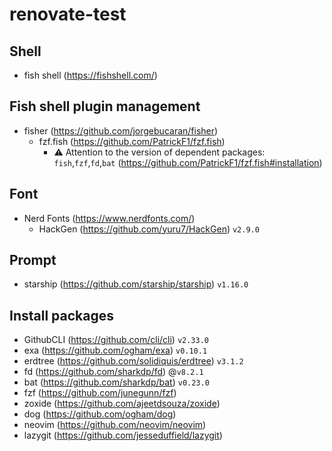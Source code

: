 # renovate-test

## Shell
- fish shell (https://fishshell.com/)

## Fish shell plugin management
- fisher (https://github.com/jorgebucaran/fisher)
    - fzf.fish (https://github.com/PatrickF1/fzf.fish)
        - ⚠️ Attention to the version of dependent packages: `fish`,`fzf`,`fd`,`bat` (https://github.com/PatrickF1/fzf.fish#installation)

## Font
- Nerd Fonts (https://www.nerdfonts.com/)
    - HackGen (https://github.com/yuru7/HackGen) `v2.9.0`

## Prompt
- starship (https://github.com/starship/starship) `v1.16.0`

## Install packages
- GithubCLI (https://github.com/cli/cli) `v2.33.0`
- exa (https://github.com/ogham/exa) `v0.10.1`
- erdtree (https://github.com/solidiquis/erdtree) `v3.1.2`
- fd (https://github.com/sharkdp/fd) @`v8.2.1`
- bat (https://github.com/sharkdp/bat) `v0.23.0`
- fzf (https://github.com/junegunn/fzf)
- zoxide (https://github.com/ajeetdsouza/zoxide)
- dog (https://github.com/ogham/dog)
- neovim (https://github.com/neovim/neovim)
- lazygit (https://github.com/jesseduffield/lazygit)